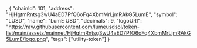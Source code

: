 ,
{
  "chainId": 101,
  "address": "HjHgtmRntsg3wU4aED7PfQ6oFq4XbmMrLjmRAkG5LumE",
  "symbol": "LUSD",
  "name": "LumE USD",
  "decimals": 9,
  "logoURI": "https://raw.githubusercontent.com/lumeusdsol/token-list/main/assets/mainnet/HjHgtmRntsg3wU4aED7PfQ6oFq4XbmMrLjmRAkG5LumE/logo.png",
  "tags": ["utility-token"]
}